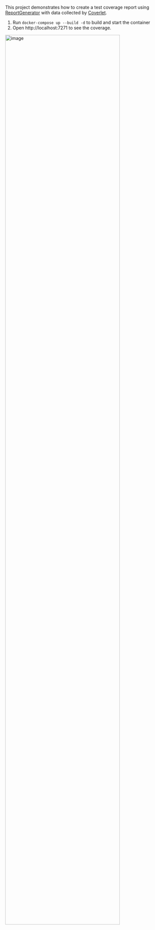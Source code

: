 This project demonstrates how to create a test coverage report using [ReportGenerator](https://reportgenerator.io) with data collected by [Coverlet](https://github.com/coverlet-coverage/coverlet). 

1. Run `docker-compose up --build -d` to build and start the container
2. Open http://localhost:7271 to see the coverage.

<img width="85%" alt="image" src="https://github.com/akovanev/practice/assets/3360126/ef0c24bf-03ee-4b2d-b40d-b4d0484292ca">


